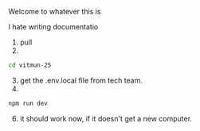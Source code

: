 Welcome to whatever this is

I hate writing documentatio 

1) pull
2) 
```bash
cd vitmun-25
```
3) get the .env.local file from tech team.
4)
```bash
npm run dev

```
6) it should work now, if it doesn't get a new computer.
   
